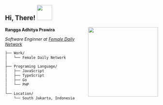 <!-- **deneuv34/deneuv34** is a ✨ _special_ ✨ repository because its `README.md` (this file) appears on your GitHub profile.** -->

<h2> Hi, There! <img src="https://media.giphy.com/media/mGcNjsfWAjY5AEZNw6/giphy.gif" width="50"></h2>
<img align='right' src="https://media.giphy.com/media/ieyl9zmCjO4b4t6qoY/giphy.gif" width="230">
<p><b>Rangga Adhitya Prawira</b></p>
<p><em>Software Enginner at <a href="https://femaledaily.com">Female Daily Network</a>
</em></p>

```bash
├── Work/
│   └── Female Daily Network
│
├── Programing Language/
│   ├── JavaScript
│   ├── TypeScript
│   ├── Go
│   └── PHP
│
└── Location/
    └── South Jakarta, Indonesia
```
